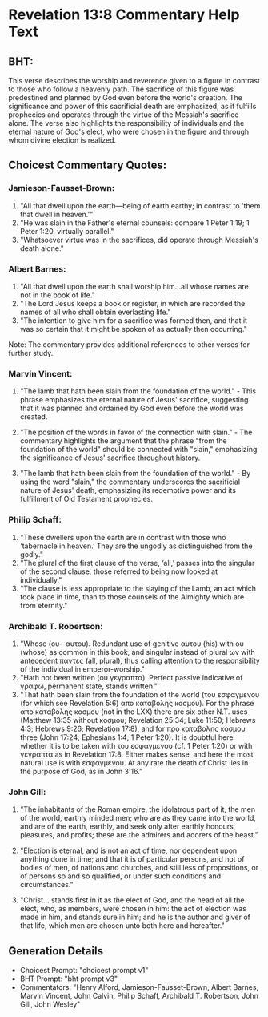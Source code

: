# Revelation 13:8 Commentary Help Text

## BHT:
This verse describes the worship and reverence given to a figure in contrast to those who follow a heavenly path. The sacrifice of this figure was predestined and planned by God even before the world's creation. The significance and power of this sacrificial death are emphasized, as it fulfills prophecies and operates through the virtue of the Messiah's sacrifice alone. The verse also highlights the responsibility of individuals and the eternal nature of God's elect, who were chosen in the figure and through whom divine election is realized.

## Choicest Commentary Quotes:
### Jamieson-Fausset-Brown:
1. "All that dwell upon the earth—being of earth earthy; in contrast to 'them that dwell in heaven.'" 
2. "He was slain in the Father's eternal counsels: compare 1 Peter 1:19; 1 Peter 1:20, virtually parallel." 
3. "Whatsoever virtue was in the sacrifices, did operate through Messiah's death alone."

### Albert Barnes:
1. "All that dwell upon the earth shall worship him...all whose names are not in the book of life." 
2. "The Lord Jesus keeps a book or register, in which are recorded the names of all who shall obtain everlasting life."
3. "The intention to give him for a sacrifice was formed then, and that it was so certain that it might be spoken of as actually then occurring."

Note: The commentary provides additional references to other verses for further study.

### Marvin Vincent:
1. "The lamb that hath been slain from the foundation of the world." - This phrase emphasizes the eternal nature of Jesus' sacrifice, suggesting that it was planned and ordained by God even before the world was created.

2. "The position of the words in favor of the connection with slain." - The commentary highlights the argument that the phrase "from the foundation of the world" should be connected with "slain," emphasizing the significance of Jesus' sacrifice throughout history.

3. "The lamb that hath been slain from the foundation of the world." - By using the word "slain," the commentary underscores the sacrificial nature of Jesus' death, emphasizing its redemptive power and its fulfillment of Old Testament prophecies.

### Philip Schaff:
1. "These dwellers upon the earth are in contrast with those who ‘tabernacle in heaven.’ They are the ungodly as distinguished from the godly." 
2. "The plural of the first clause of the verse, ‘all,’ passes into the singular of the second clause, those referred to being now looked at individually." 
3. "The clause is less appropriate to the slaying of the Lamb, an act which took place in time, than to those counsels of the Almighty which are from eternity."

### Archibald T. Robertson:
1. "Whose (ου--αυτου). Redundant use of genitive αυτου (his) with ου (whose) as common in this book, and singular instead of plural ων with antecedent παντες (all, plural), thus calling attention to the responsibility of the individual in emperor-worship."
2. "Hath not been written (ου γεγραπτα). Perfect passive indicative of γραφω, permanent state, stands written."
3. "That hath been slain from the foundation of the world (του εσφαγμενου (for which see Revelation 5:6) απο καταβολης κοσμου). For the phrase απο καταβολης κοσμου (not in the LXX) there are six other N.T. uses (Matthew 13:35 without κοσμου; Revelation 25:34; Luke 11:50; Hebrews 4:3; Hebrews 9:26; Revelation 17:8), and for προ καταβολης κοσμου three (John 17:24; Ephesians 1:4; 1 Peter 1:20). It is doubtful here whether it is to be taken with του εσφαγμενου (cf. 1 Peter 1:20) or with γεγραπτα as in Revelation 17:8. Either makes sense, and here the most natural use is with εσφαγμενου. At any rate the death of Christ lies in the purpose of God, as in John 3:16."

### John Gill:
1. "The inhabitants of the Roman empire, the idolatrous part of it, the men of the world, earthly minded men; who are as they came into the world, and are of the earth, earthly, and seek only after earthly honours, pleasures, and profits; these are the admirers and adorers of the beast." 

2. "Election is eternal, and is not an act of time, nor dependent upon anything done in time; and that it is of particular persons, and not of bodies of men, of nations and churches, and still less of propositions, or of persons so and so qualified, or under such conditions and circumstances."

3. "Christ... stands first in it as the elect of God, and the head of all the elect, who, as members, were chosen in him: the act of election was made in him, and stands sure in him; and he is the author and giver of that life, which men are chosen unto both here and hereafter."


## Generation Details
- Choicest Prompt: "choicest prompt v1"
- BHT Prompt: "bht prompt v3"
- Commentators: "Henry Alford, Jamieson-Fausset-Brown, Albert Barnes, Marvin Vincent, John Calvin, Philip Schaff, Archibald T. Robertson, John Gill, John Wesley"
